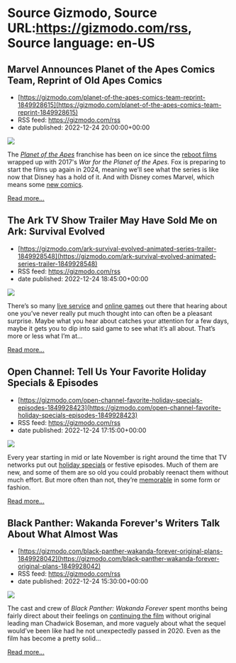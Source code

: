 # Source Gizmodo, Source URL:https://gizmodo.com/rss, Source language: en-US

## Marvel Announces Planet of the Apes Comics Team, Reprint of Old Apes Comics
 - [https://gizmodo.com/planet-of-the-apes-comics-team-reprint-1849928615](https://gizmodo.com/planet-of-the-apes-comics-team-reprint-1849928615)
 - RSS feed: https://gizmodo.com/rss
 - date published: 2022-12-24 20:00:00+00:00

<img src="https://i.kinja-img.com/gawker-media/image/upload/s--nRoRzlLp--/c_fit,fl_progressive,q_80,w_636/af5238cb0e11ea6adafbe33018e30f79.jpg" /><p>The <a href="https://gizmodo.com/kingdom-of-the-planet-of-the-apes-movie-sequel-was-ball-1849597211"><em>Planet of the Apes</em></a><em> </em>franchise has been on ice since the <a href="https://gizmodo.com/the-next-planet-of-the-apes-movie-will-continue-caesar-1841790721">reboot films</a> wrapped up with 2017's <em>War for the Planet of the Apes. </em>Fox is preparing to start the films up again in 2024, meaning we’ll see what the series is like now that Disney has a hold of it. And with Disney comes Marvel, which means some <a href="https://gizmodo.com/planet-of-the-apes-makes-a-marvel-comics-return-1849078191">new comics</a>.<br /></p><p><a href="https://gizmodo.com/planet-of-the-apes-comics-team-reprint-1849928615">Read more...</a></p>

## The Ark TV Show Trailer May Have Sold Me on Ark: Survival Evolved
 - [https://gizmodo.com/ark-survival-evolved-animated-series-trailer-1849928548](https://gizmodo.com/ark-survival-evolved-animated-series-trailer-1849928548)
 - RSS feed: https://gizmodo.com/rss
 - date published: 2022-12-24 18:45:00+00:00

<img src="https://i.kinja-img.com/gawker-media/image/upload/s--9R8i0LuH--/c_fit,fl_progressive,q_80,w_636/58aab8b3061e4d9427014c387ad63fe3.jpg" /><p>There’s so many <a href="https://gizmodo.com/destiny-2-witch-queen-campaign-breakdown-1848594225">live service</a> and <a href="https://gizmodo.com/final-fantasy-xiv-1-0-ending-10th-anniversary-square-en-1849774371">online games</a> out there that hearing about one you’ve never really put much thought into can often be a pleasant surprise. Maybe what you hear about catches your attention for a few days, maybe it gets you to dip into said game to see what it’s all about. That’s more or less what I’m at…</p><p><a href="https://gizmodo.com/ark-survival-evolved-animated-series-trailer-1849928548">Read more...</a></p>

## Open Channel: Tell Us Your Favorite Holiday Specials & Episodes
 - [https://gizmodo.com/open-channel-favorite-holiday-specials-episodes-1849928423](https://gizmodo.com/open-channel-favorite-holiday-specials-episodes-1849928423)
 - RSS feed: https://gizmodo.com/rss
 - date published: 2022-12-24 17:15:00+00:00

<img src="https://i.kinja-img.com/gawker-media/image/upload/s--puY-7MNS--/c_fit,fl_progressive,q_80,w_636/d06d166e6c97116e11d3d3a235a8d144.jpg" /><p>Every year starting in mid or late November is right around the time that TV networks put out <a href="https://gizmodo.com/guardians-of-the-galaxy-holiday-special-review-marvel-1849812929">holiday specials</a> or festive episodes. Much of them are new, and some of them are so old you could probably reenact them without much effort. But more often than not, they’re <a href="https://gizmodo.com/worst-episode-ever-extreme-dinosaurs-christmas-holiday-1849866869">memorable</a> in some form or fashion.<br /></p><p><a href="https://gizmodo.com/open-channel-favorite-holiday-specials-episodes-1849928423">Read more...</a></p>

## Black Panther: Wakanda Forever's Writers Talk About What Almost Was
 - [https://gizmodo.com/black-panther-wakanda-forever-original-plans-1849928042](https://gizmodo.com/black-panther-wakanda-forever-original-plans-1849928042)
 - RSS feed: https://gizmodo.com/rss
 - date published: 2022-12-24 15:30:00+00:00

<img src="https://i.kinja-img.com/gawker-media/image/upload/s--tyfwzNJU--/c_fit,fl_progressive,q_80,w_636/06756aa0c268a45d196f3d5b65b1bd53.jpg" /><p>The cast and crew of <em>Black Panther: Wakanda Forever </em>spent months being fairly direct about their feelings on <a href="https://gizmodo.com/black-panther-wakanda-forever-ryan-coogler-changes-1849578987">continuing the film</a> without original leading man Chadwick Boseman, and more vaguely about what the sequel would’ve been like had he not unexpectedly passed in 2020. Even as the film has become a pretty solid…</p><p><a href="https://gizmodo.com/black-panther-wakanda-forever-original-plans-1849928042">Read more...</a></p>
